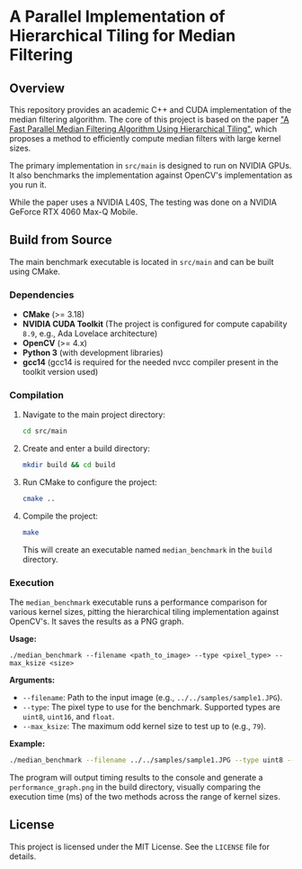 # A Parallel Implementation of Hierarchical Tiling for Median Filtering

[](https://opensource.org/licenses/MIT)

## Overview

This repository provides an academic C++ and CUDA implementation of the median filtering algorithm. The core of this project is based on the paper ["A Fast Parallel Median Filtering Algorithm Using Hierarchical Tiling"](), which proposes a method to efficiently compute median filters with large kernel sizes.

The primary implementation in `src/main` is designed to run on NVIDIA GPUs.
It also benchmarks the implementation against OpenCV's implementation as you run it.

While the paper uses a NVIDIA L40S, The testing was done on a NVIDIA GeForce RTX 4060 Max-Q Mobile.

## Build from Source

The main benchmark executable is located in `src/main` and can be built using CMake.

### Dependencies

  * **CMake** (\>= 3.18)
  * **NVIDIA CUDA Toolkit** (The project is configured for compute capability `8.9`, e.g., Ada Lovelace architecture)
  * **OpenCV** (\>= 4.x)
  * **Python 3** (with development libraries)
  * **gcc14** (gcc14 is required for the needed nvcc compiler present in the toolkit version used)

### Compilation

1.  Navigate to the main project directory:
    ```sh
    cd src/main
    ```
2.  Create and enter a build directory:
    ```sh
    mkdir build && cd build
    ```
3.  Run CMake to configure the project:
    ```sh
    cmake ..
    ```
4.  Compile the project:
    ```sh
    make
    ```
    This will create an executable named `median_benchmark` in the `build` directory.

### Execution

The `median_benchmark` executable runs a performance comparison for various kernel sizes, pitting the hierarchical tiling implementation against OpenCV's. It saves the results as a PNG graph.

**Usage:**

```
./median_benchmark --filename <path_to_image> --type <pixel_type> --max_ksize <size>
```

**Arguments:**

  * `--filename`: Path to the input image (e.g., `../../samples/sample1.JPG`).
  * `--type`: The pixel type to use for the benchmark. Supported types are `uint8`, `uint16`, and `float`.
  * `--max_ksize`: The maximum odd kernel size to test up to (e.g., `79`).

**Example:**

```sh
./median_benchmark --filename ../../samples/sample1.JPG --type uint8 --max_ksize 79
```

The program will output timing results to the console and generate a `performance_graph.png` in the build directory, visually comparing the execution time (ms) of the two methods across the range of kernel sizes.

## License

This project is licensed under the MIT License. See the `LICENSE` file for details.